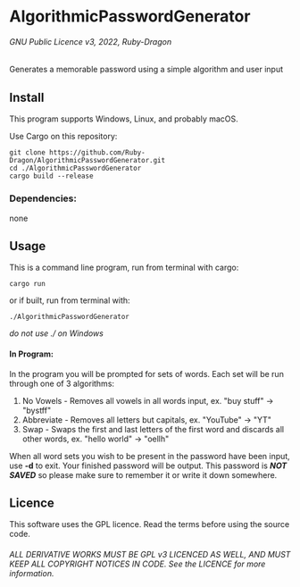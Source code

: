 # AlgorithmicPasswordGenerator

###### GNU Public Licence v3, 2022, Ruby-Dragon

Generates a memorable password using a simple algorithm and user input

## Install

This program supports Windows, Linux, and probably macOS.

Use Cargo on this repository:

    git clone https://github.com/Ruby-Dragon/AlgorithmicPasswordGenerator.git
    cd ./AlgorithmicPasswordGenerator
    cargo build --release

### Dependencies:

none

## Usage

This is a command line program, run from terminal with cargo:

    cargo run

or if built, run from terminal with:

    ./AlgorithmicPasswordGenerator

*do not use ./ on Windows*

#### In Program:

In the program you will be prompted for sets of words. Each set will be run through one of 3 algorithms:

1. No Vowels - Removes all vowels in all words input, ex. "buy stuff" -> "bystff"
2. Abbreviate - Removes all letters but capitals, ex. "YouTube" -> "YT"
3. Swap - Swaps the first and last letters of the first word and discards all other words, ex. "hello world" -> "oellh"

When all word sets you wish to be present in the password have been input, use **-d** to exit. 
Your finished password will be output. This password is ***NOT SAVED*** so please make sure to remember it or write it down somewhere.

## Licence


This software uses the GPL licence. Read the terms before using the source code.

###### ALL DERIVATIVE WORKS MUST BE GPL v3 LICENCED AS WELL, AND MUST KEEP ALL COPYRIGHT NOTICES IN CODE. See the LICENCE for more information.
